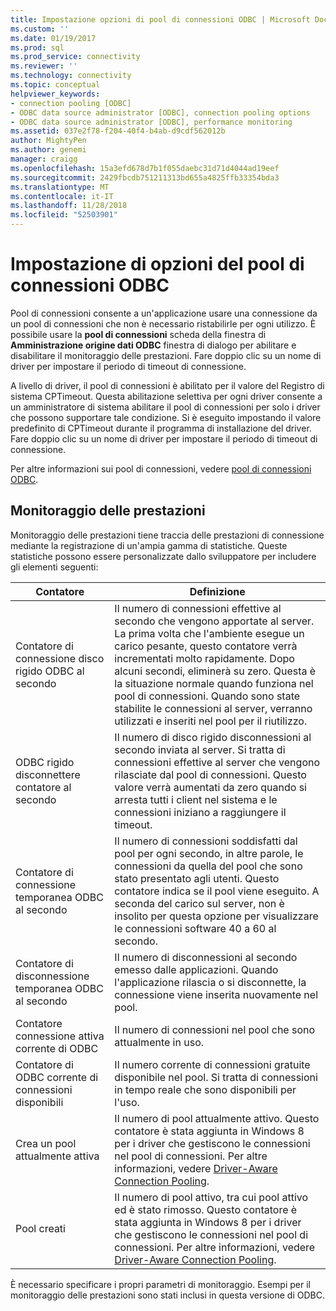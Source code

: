 ```yaml
---
title: Impostazione opzioni di pool di connessioni ODBC | Microsoft Docs
ms.custom: ''
ms.date: 01/19/2017
ms.prod: sql
ms.prod_service: connectivity
ms.reviewer: ''
ms.technology: connectivity
ms.topic: conceptual
helpviewer_keywords:
- connection pooling [ODBC]
- ODBC data source administrator [ODBC], connection pooling options
- ODBC data source administrator [ODBC], performance monitoring
ms.assetid: 037e2f78-f204-40f4-b4ab-d9cdf562012b
author: MightyPen
ms.author: genemi
manager: craigg
ms.openlocfilehash: 15a3efd678d7b1f055daebc31d71d4044ad19eef
ms.sourcegitcommit: 2429fbcdb751211313bd655a4825ffb33354bda3
ms.translationtype: MT
ms.contentlocale: it-IT
ms.lasthandoff: 11/28/2018
ms.locfileid: "52503901"
---
```

# <a name="setting-odbc-connection-pooling-options"></a>Impostazione di opzioni del pool di connessioni ODBC
Pool di connessioni consente a un'applicazione usare una connessione da un pool di connessioni che non è necessario ristabilirle per ogni utilizzo. È possibile usare la **pool di connessioni** scheda della finestra di **Amministrazione origine dati ODBC** finestra di dialogo per abilitare e disabilitare il monitoraggio delle prestazioni. Fare doppio clic su un nome di driver per impostare il periodo di timeout di connessione.  
  
 A livello di driver, il pool di connessioni è abilitato per il valore del Registro di sistema CPTimeout. Questa abilitazione selettiva per ogni driver consente a un amministratore di sistema abilitare il pool di connessioni per solo i driver che possono supportare tale condizione. Si è eseguito impostando il valore predefinito di CPTimeout durante il programma di installazione del driver. Fare doppio clic su un nome di driver per impostare il periodo di timeout di connessione.  
  
 Per altre informazioni sui pool di connessioni, vedere [pool di connessioni ODBC](../../odbc/reference/develop-app/driver-manager-connection-pooling.md).  
  
## <a name="performance-monitoring"></a>Monitoraggio delle prestazioni  
 Monitoraggio delle prestazioni tiene traccia delle prestazioni di connessione mediante la registrazione di un'ampia gamma di statistiche. Queste statistiche possono essere personalizzate dallo sviluppatore per includere gli elementi seguenti:  
  
|Contatore|Definizione|  
|-------------|----------------|  
|Contatore di connessione disco rigido ODBC al secondo|Il numero di connessioni effettive al secondo che vengono apportate al server. La prima volta che l'ambiente esegue un carico pesante, questo contatore verrà incrementati molto rapidamente. Dopo alcuni secondi, eliminerà su zero. Questa è la situazione normale quando funziona nel pool di connessioni. Quando sono state stabilite le connessioni al server, verranno utilizzati e inseriti nel pool per il riutilizzo.|  
|ODBC rigido disconnettere contatore al secondo|Il numero di disco rigido disconnessioni al secondo inviata al server. Si tratta di connessioni effettive al server che vengono rilasciate dal pool di connessioni. Questo valore verrà aumentati da zero quando si arresta tutti i client nel sistema e le connessioni iniziano a raggiungere il timeout.|  
|Contatore di connessione temporanea ODBC al secondo|Il numero di connessioni soddisfatti dal pool per ogni secondo, in altre parole, le connessioni da quella del pool che sono stato presentato agli utenti. Questo contatore indica se il pool viene eseguito. A seconda del carico sul server, non è insolito per questa opzione per visualizzare le connessioni software 40 a 60 al secondo.|  
|Contatore di disconnessione temporanea ODBC al secondo|Il numero di disconnessioni al secondo emesso dalle applicazioni. Quando l'applicazione rilascia o si disconnette, la connessione viene inserita nuovamente nel pool.|  
|Contatore connessione attiva corrente di ODBC|Il numero di connessioni nel pool che sono attualmente in uso.|  
|Contatore di ODBC corrente di connessioni disponibili|Il numero corrente di connessioni gratuite disponibile nel pool. Si tratta di connessioni in tempo reale che sono disponibili per l'uso.|  
|Crea un pool attualmente attiva|Il numero di pool attualmente attivo. Questo contatore è stata aggiunta in Windows 8 per i driver che gestiscono le connessioni nel pool di connessioni. Per altre informazioni, vedere [Driver-Aware Connection Pooling](../../odbc/reference/develop-app/driver-aware-connection-pooling.md).|  
|Pool creati|Il numero di pool attivo, tra cui pool attivo ed è stato rimosso. Questo contatore è stata aggiunta in Windows 8 per i driver che gestiscono le connessioni nel pool di connessioni. Per altre informazioni, vedere [Driver-Aware Connection Pooling](../../odbc/reference/develop-app/driver-aware-connection-pooling.md).|  
  
 È necessario specificare i propri parametri di monitoraggio. Esempi per il monitoraggio delle prestazioni sono stati inclusi in questa versione di ODBC.
